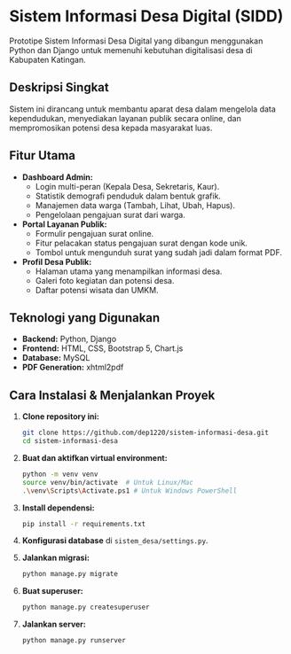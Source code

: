 # Sistem Informasi Desa Digital (SIDD)

Prototipe Sistem Informasi Desa Digital yang dibangun menggunakan Python dan Django untuk memenuhi kebutuhan digitalisasi desa di Kabupaten Katingan.

## Deskripsi Singkat

Sistem ini dirancang untuk membantu aparat desa dalam mengelola data kependudukan, menyediakan layanan publik secara online, dan mempromosikan potensi desa kepada masyarakat luas.

## Fitur Utama

-   **Dashboard Admin:**
    -   Login multi-peran (Kepala Desa, Sekretaris, Kaur).
    -   Statistik demografi penduduk dalam bentuk grafik.
    -   Manajemen data warga (Tambah, Lihat, Ubah, Hapus).
    -   Pengelolaan pengajuan surat dari warga.
-   **Portal Layanan Publik:**
    -   Formulir pengajuan surat online.
    -   Fitur pelacakan status pengajuan surat dengan kode unik.
    -   Tombol untuk mengunduh surat yang sudah jadi dalam format PDF.
-   **Profil Desa Publik:**
    -   Halaman utama yang menampilkan informasi desa.
    -   Galeri foto kegiatan dan potensi desa.
    -   Daftar potensi wisata dan UMKM.

## Teknologi yang Digunakan

-   **Backend:** Python, Django
-   **Frontend:** HTML, CSS, Bootstrap 5, Chart.js
-   **Database:** MySQL
-   **PDF Generation:** xhtml2pdf

## Cara Instalasi & Menjalankan Proyek

1.  **Clone repository ini:**
    ```bash
    git clone https://github.com/dep1220/sistem-informasi-desa.git
    cd sistem-informasi-desa
    ```

2.  **Buat dan aktifkan virtual environment:**
    ```bash
    python -m venv venv
    source venv/bin/activate  # Untuk Linux/Mac
    .\venv\Scripts\Activate.ps1 # Untuk Windows PowerShell
    ```

3.  **Install dependensi:**
    ```bash
    pip install -r requirements.txt
    ```

4.  **Konfigurasi database** di `sistem_desa/settings.py`.

5.  **Jalankan migrasi:**
    ```bash
    python manage.py migrate
    ```

6.  **Buat superuser:**
    ```bash
    python manage.py createsuperuser
    ```

7.  **Jalankan server:**
    ```bash
    python manage.py runserver
    ```
